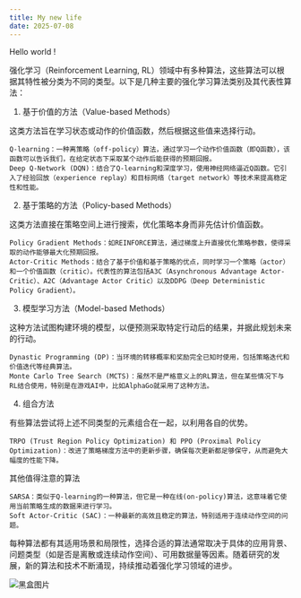 ```yaml
---
title: My new life
date: 2025-07-08
---
```



Hello world !

强化学习（Reinforcement Learning, RL）领域中有多种算法，这些算法可以根据其特性被分类为不同的类型。以下是几种主要的强化学习算法类别及其代表性算法：
1. 基于价值的方法（Value-based Methods）

这类方法旨在学习状态或动作的价值函数，然后根据这些值来选择行动。

    Q-learning：一种离策略（off-policy）算法，通过学习一个动作价值函数（即Q函数），该函数可以告诉我们，在给定状态下采取某个动作后能获得的预期回报。
    Deep Q-Network (DQN)：结合了Q-learning和深度学习，使用神经网络逼近Q函数。它引入了经验回放（experience replay）和目标网络（target network）等技术来提高稳定性和性能。

2. 基于策略的方法（Policy-based Methods）

这类方法直接在策略空间上进行搜索，优化策略本身而非先估计价值函数。

    Policy Gradient Methods：如REINFORCE算法，通过梯度上升直接优化策略参数，使得采取的动作能够最大化预期回报。
    Actor-Critic Methods：结合了基于价值和基于策略的优点，同时学习一个策略（actor）和一个价值函数（critic）。代表性的算法包括A3C（Asynchronous Advantage Actor-Critic）、A2C（Advantage Actor Critic）以及DDPG（Deep Deterministic Policy Gradient）。

3. 模型学习方法（Model-based Methods）

这种方法试图构建环境的模型，以便预测采取特定行动后的结果，并据此规划未来的行动。

    Dynastic Programming (DP)：当环境的转移概率和奖励完全已知时使用，包括策略迭代和价值迭代等经典算法。
    Monte Carlo Tree Search (MCTS)：虽然不是严格意义上的RL算法，但在某些情况下与RL结合使用，特别是在游戏AI中，比如AlphaGo就采用了这种方法。

4. 组合方法

有些算法尝试将上述不同类型的元素组合在一起，以利用各自的优势。

    TRPO (Trust Region Policy Optimization) 和 PPO (Proximal Policy Optimization)：改进了策略梯度方法中的更新步骤，确保每次更新都足够保守，从而避免大幅度的性能下降。

其他值得注意的算法

    SARSA：类似于Q-learning的一种算法，但它是一种在线(on-policy)算法，这意味着它使用当前策略生成的数据来进行学习。
    Soft Actor-Critic (SAC)：一种最新的高效且稳定的算法，特别适用于连续动作空间的问题。

每种算法都有其适用场景和局限性，选择合适的算法通常取决于具体的应用背景、问题类型（如是否是离散或连续动作空间）、可用数据量等因素。随着研究的发展，新的算法和技术不断涌现，持续推动着强化学习领域的进步。

![黑盒图片]("111.png")